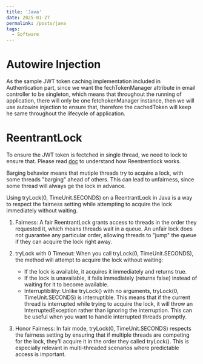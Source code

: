 ```yaml
---
title: 'Java'
date: 2025-01-27
permalink: /posts/java
tags:
  - Software
---
```

# Autowire Injection
As the sample JWT token caching implementation included in Authentication part, since we want the fechTokenManager attribute in email controller to be singleton, which means that throughout the running of application, there will only be one fetchokenManager instance, then we will use autowire injection to ensure that, therefore the cachedToken will keep he same throughout the lifecycle of application.

# ReentrantLock
To ensure the JWT token is fectched in single thread, we need to lock to ensure that.
Please read [doc](https://docs.oracle.com/en/java/javase/21/docs/api/java.base/java/util/concurrent/locks/ReentrantLock.html#tryLock()) to understand how Reentrentlock works.

Barging behavior means that mutiple threads try to acquire a lock, with some threads "barging" ahead of others. This can lead to unfairness, since some thread will always ge the lock in advance.

Using tryLock(0, TimeUnit.SECONDS) on a ReentrantLock in Java is a way to respect the fairness setting while attempting to acquire the lock immediately without waiting. 

1. Fairness: A fair ReentrantLock grants access to threads in the order they requested it, which means threads wait in a queue. An unfair lock does not guarantee any particular order, allowing threads to "jump" the queue if they can acquire the lock right away.

2. tryLock with 0 Timeout: When you call tryLock(0, TimeUnit.SECONDS), the method will attempt to acquire the lock without waiting:

    * If the lock is available, it acquires it immediately and returns true.
    * If the lock is unavailable, it fails immediately (returns false) instead of waiting for it to become available.
    * Interruptibility: Unlike tryLock() with no arguments, tryLock(0, TimeUnit.SECONDS) is interruptible. This means that if the current thread is interrupted while trying to acquire the lock, it will throw an InterruptedException rather than ignoring the interruption. This can be useful when you want to handle interrupted threads promptly.

3. Honor Fairness: In fair mode, tryLock(0, TimeUnit.SECONDS) respects the fairness setting by ensuring that if multiple threads are competing for the lock, they’ll acquire it in the order they called tryLock(). This is especially relevant in multi-threaded scenarios where predictable access is important.
